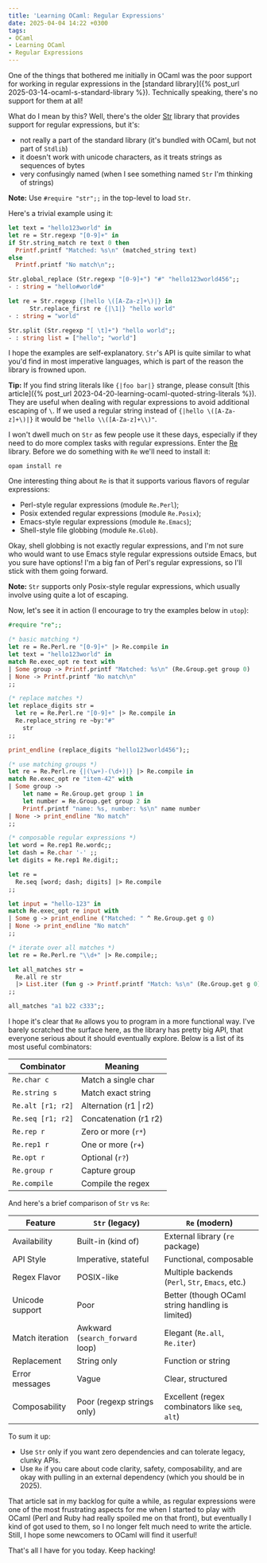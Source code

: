 ```yaml
---
title: 'Learning OCaml: Regular Expressions'
date: 2025-04-04 14:22 +0300
tags:
- OCaml
- Learning OCaml
- Regular Expressions
---
```


One of the things that bothered me initially in OCaml was the poor support for
working in regular expressions in the [standard library]({% post_url 2025-03-14-ocaml-s-standard-library %}).
Technically speaking, there's no support for them at all!

What do I mean by this? Well, there's the older [Str](https://ocaml.org/manual/5.3/api/Str.html) library that provides support for regular expressions, but it's:

- not really a part of the standard library (it's bundled with OCaml, but not part of `Stdlib`)
- it doesn't work with unicode characters, as it treats strings as sequences of bytes
- very confusingly named (when I see something named `Str` I'm thinking of strings)

**Note:** Use `#require "str";;` in the top-level to load `Str`.

Here's a trivial example using it:

``` ocaml
let text = "hello123world" in
let re = Str.regexp "[0-9]+" in
if Str.string_match re text 0 then
  Printf.printf "Matched: %s\n" (matched_string text)
else
  Printf.printf "No match\n";;

Str.global_replace (Str.regexp "[0-9]+") "#" "hello123world456";;
- : string = "hello#world#"

let re = Str.regexp {|hello \([A-Za-z]+\)|} in
      Str.replace_first re {|\1|} "hello world"
- : string = "world"

Str.split (Str.regexp "[ \t]+") "hello world";;
- : string list = ["hello"; "world"]
```

I hope the examples are self-explanatory. `Str`'s API is quite similar to what you'd find in most imperative
languages, which is part of the reason the library is frowned upon.

**Tip:** If you find string literals like `{|foo bar|}` strange, please consult [this article]({% post_url 2023-04-20-learning-ocaml-quoted-string-literals %}).
They are useful when dealing with regular expressions to avoid additional escaping of `\`. If we used a regular string instead of `{|hello \([A-Za-z]+\)|}`
it would be `"hello \\([A-Za-z]+\\)"`.

I won't dwell much on `Str` as few people use it these days, especially if they need to do more
complex tasks with regular expressions. Enter the [Re](https://github.com/ocaml/ocaml-re) library.
Before we do something with `Re` we'll need to install it:

``` shell
opam install re
```

One interesting thing about `Re` is that it supports various flavors of regular expressions:

- Perl-style regular expressions (module `Re.Perl`);
- Posix extended regular expressions (module `Re.Posix`);
- Emacs-style regular expressions (module `Re.Emacs`);
- Shell-style file globbing (module `Re.Glob`).

Okay, shell globbing is not exactly regular expressions, and I'm not sure who would want to use Emacs style regular expressions
outside Emacs, but you sure have options! I'm a big fan of Perl's regular expressions, so I'll stick with them going forward.

**Note:** `Str` supports only Posix-style regular expressions, which usually involve using quite a lot of escaping.

Now, let's see it in action (I encourage to try the examples below in `utop`):

``` ocaml
#require "re";;

(* basic matching *)
let re = Re.Perl.re "[0-9]+" |> Re.compile in
let text = "hello123world" in
match Re.exec_opt re text with
| Some group -> Printf.printf "Matched: %s\n" (Re.Group.get group 0)
| None -> Printf.printf "No match\n"
;;

(* replace matches *)
let replace_digits str =
  let re = Re.Perl.re "[0-9]+" |> Re.compile in
  Re.replace_string re ~by:"#"
    str
;;

print_endline (replace_digits "hello123world456");;

(* use matching groups *)
let re = Re.Perl.re {|(\w+)-(\d+)|} |> Re.compile in
match Re.exec_opt re "item-42" with
| Some group ->
    let name = Re.Group.get group 1 in
    let number = Re.Group.get group 2 in
    Printf.printf "name: %s, number: %s\n" name number
| None -> print_endline "No match"
;;

(* composable regular expressions *)
let word = Re.rep1 Re.wordc;;
let dash = Re.char '-' ;;
let digits = Re.rep1 Re.digit;;

let re =
  Re.seq [word; dash; digits] |> Re.compile
;;

let input = "hello-123" in
match Re.exec_opt re input with
| Some g -> print_endline ("Matched: " ^ Re.Group.get g 0)
| None -> print_endline "No match"
;;

(* iterate over all matches *)
let re = Re.Perl.re "\\d+" |> Re.compile;;

let all_matches str =
  Re.all re str
  |> List.iter (fun g -> Printf.printf "Match: %s\n" (Re.Group.get g 0))
;;

all_matches "a1 b22 c333";;
```

I hope it's clear that `Re` allows you to program in a more functional way.
I've barely scratched the surface here, as the library has pretty big API,
that everyone serious about it should eventually explore.
Below is a list of its most useful combinators:

| Combinator         | Meaning                      |
|--------------------|------------------------------|
| `Re.char c`        | Match a single char          |
| `Re.string s`      | Match exact string           |
| `Re.alt [r1; r2]`  | Alternation (r1 \| r2)       |
| `Re.seq [r1; r2]`  | Concatenation (r1 r2)        |
| `Re.rep r`         | Zero or more (`r*`)          |
| `Re.rep1 r`        | One or more (`r+`)           |
| `Re.opt r`         | Optional (`r?`)              |
| `Re.group r`       | Capture group                |
| `Re.compile`       | Compile the regex            |

And here's a brief comparison of `Str` vs `Re`:

| Feature            | `Str` (legacy)                        | `Re` (modern)                                     |
|--------------------|---------------------------------------|---------------------------------------------------|
| Availability       | Built-in (kind of)                    | External library (`re` package)                   |
| API Style          | Imperative, stateful                  | Functional, composable                            |
| Regex Flavor       | POSIX-like                            | Multiple backends (`Perl`, `Str`, `Emacs`, etc.)  |
| Unicode support    | Poor                                  | Better (though OCaml string handling is limited)  |
| Match iteration    | Awkward (`search_forward` loop)       | Elegant (`Re.all`, `Re.iter`)                     |
| Replacement        | String only                           | Function or string                                |
| Error messages     | Vague                                 | Clear, structured                                 |
| Composability      | Poor (regexp strings only)            | Excellent (regex combinators like `seq`, `alt`)   |

To sum it up:

- Use `Str` only if you want zero dependencies and can tolerate legacy, clunky APIs.
- Use `Re` if you care about code clarity, safety, composability, and are okay with pulling in an external dependency (which you should be in 2025).

That article sat in my backlog for quite a while, as regular expressions were
one of the most frustrating aspects for me when I started to play with OCaml
(Perl and Ruby had really spoiled me on that front), but eventually I kind of
got used to them, so I no longer felt much need to write the article. Still,
I hope some newcomers to OCaml will find it userful!

That's all I have for you today. Keep hacking!
